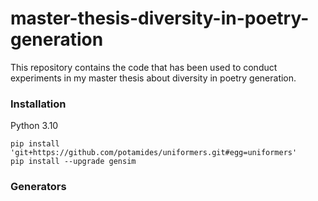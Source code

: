 # master-thesis-diversity-in-poetry-generation
This repository contains the code that has been used to conduct experiments in my master thesis about diversity in poetry generation.

### Installation
Python 3.10
```
pip install 'git+https://github.com/potamides/uniformers.git#egg=uniformers'
pip install --upgrade gensim
```


### Generators

